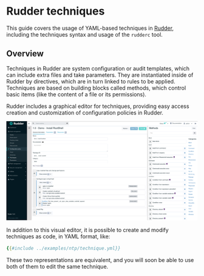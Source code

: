# Rudder techniques

This guide covers the usage of YAML-based techniques in [Rudder](https://www.rudder.io),
including the techniques syntax and usage of the `rudderc`
tool.

## Overview

Techniques in Rudder are system configuration or audit templates,
which can include extra files and take parameters.
They are instantiated inside of Rudder by directives,
which are in turn linked to rules to be applied.
Techniques are based on building blocks called methods,
which control basic items (like the content of a file
or its permissions).

Rudder includes a graphical editor for techniques, providing easy access
creation and customization of configuration policies in Rudder.

![The technique editor page](images/technique-editor.png)

In addition to this visual editor, it is possible to create and modify
techniques as code, in YAML format, like:

```yaml
{{#include ../examples/ntp/technique.yml}}
```

These two representations are equivalent, and you will soon be able to use both of them to edit the same technique.
